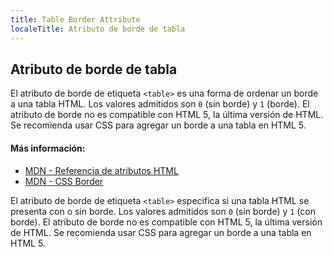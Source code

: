 ```yaml
---
title: Table Border Attribute
localeTitle: Atributo de borde de tabla
---
```

## Atributo de borde de tabla

El atributo de borde de etiqueta `<table>` es una forma de ordenar un borde a una tabla HTML. Los valores admitidos son `0` (sin borde) y `1` (borde). El atributo de borde no es compatible con HTML 5, la última versión de HTML. Se recomienda usar CSS para agregar un borde a una tabla en HTML 5.

#### Más información:

*   [MDN - Referencia de atributos HTML](https://developer.mozilla.org/en-US/docs/Web/HTML/Attributes)
*   [MDN - CSS Border](https://developer.mozilla.org/en-US/docs/Web/CSS/border)



El atributo de borde de etiqueta `<table>` especifica si una tabla HTML se presenta con o sin borde. Los valores admitidos son `0` (sin borde) y `1` (con borde). El atributo de borde no es compatible con HTML 5, la última versión de HTML. Se recomienda usar CSS para agregar un borde a una tabla en HTML 5.
